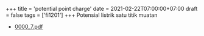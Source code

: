+++
title = 'potential point charge'
date = 2021-02-22T07:00:00+07:00
draft = false
tags = ['fi1201']
+++
Potensial listrik satu titik muatan
<!--more-->

+ [0000_7.pdf](https://zenodo.org/doi/10.5281/zenodo.4554630)
